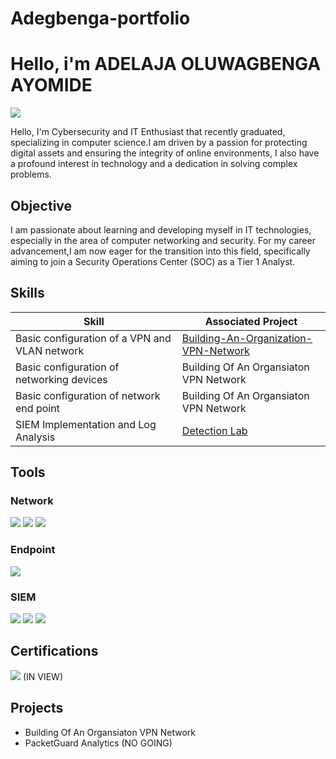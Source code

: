 # Adegbenga-portfolio
# Hello, i'm ADELAJA OLUWAGBENGA AYOMIDE 
<a href="https://www.linkedin.com/in/gbenga-adelaja-8a2173211"><img src="https://img.shields.io/badge/-LinkedIn-0072b1?&style=for-the-badge&logo=linkedin&logoColor=white" /></a>

Hello, I'm Cybersecurity and IT Enthusiast that recently graduated, specializing in computer science.I am driven by a passion for protecting digital assets and ensuring the integrity of online environments, I also have a  profound interest in technology and a dedication in solving complex problems.

## Objective
I am passionate about learning and developing myself in IT technologies, especially in the area of computer networking and security. For my  career advancement,I am now eager for the  transition into this field, specifically aiming to join a Security Operations Center (SOC) as a Tier 1 Analyst. 

## Skills

| Skill                                         | Associated Project         |
|-----------------------------------------------|----------------------------|
| Basic configuration of a VPN and VLAN network | <a href="https://github.com/Adegbenga-111/Building-An-Organization-VPN-Network">Building-An-Organization-VPN-Network</a>|
| Basic configuration of networking devices     | Building Of An Organsiaton VPN Network|
| Basic configuration of network end point      | Building Of An Organsiaton VPN Network|
| SIEM Implementation and Log Analysis          | <a href="https://google.com">Detection Lab</a>|


## Tools
### Network
<div>
    <img src="https://img.shields.io/badge/Packet%20Tracer-0074e8?style=for-the-badge" />
    <img src="https://img.shields.io/badge/-Wireshark-1679A7?&style=for-the-badge&logo=Wireshark&logoColor=white" />
    <img src="https://img.shields.io/badge/-Snort-EF3B2D?&style=for-the-badge&logo=Suricata&logoColor=white" />
</div>

### Endpoint
<div>
    <img src="https://img.shields.io/badge/-Microsoft_Defender_for_Endpoint-00A4EF?&style=for-the-badge&logo=Microsoft&logoColor=white" />
</div>

### SIEM
<div>
    <img src="https://img.shields.io/badge/-Microsoft_Sentinel-0078D4?&style=for-the-badge&logo=Microsoft&logoColor=white" />
    <img src="https://img.shields.io/badge/-Splunk-000000?&style=for-the-badge&logo=Splunk&logoColor=white" />
    <img src="https://img.shields.io/badge/-Elastic-005571?&style=for-the-badge&logo=Elastic&logoColor=white" />
</div>

## Certifications
<div>
<img src="https://img.shields.io/badge/-(ISC)²%20CC-00FF00?&style=for-the-badge&logo=ISC2&logoColor=white" /> (IN VIEW) 
</div>

## Projects
- Building Of An Organsiaton VPN Network
- PacketGuard Analytics (NO GOING)
